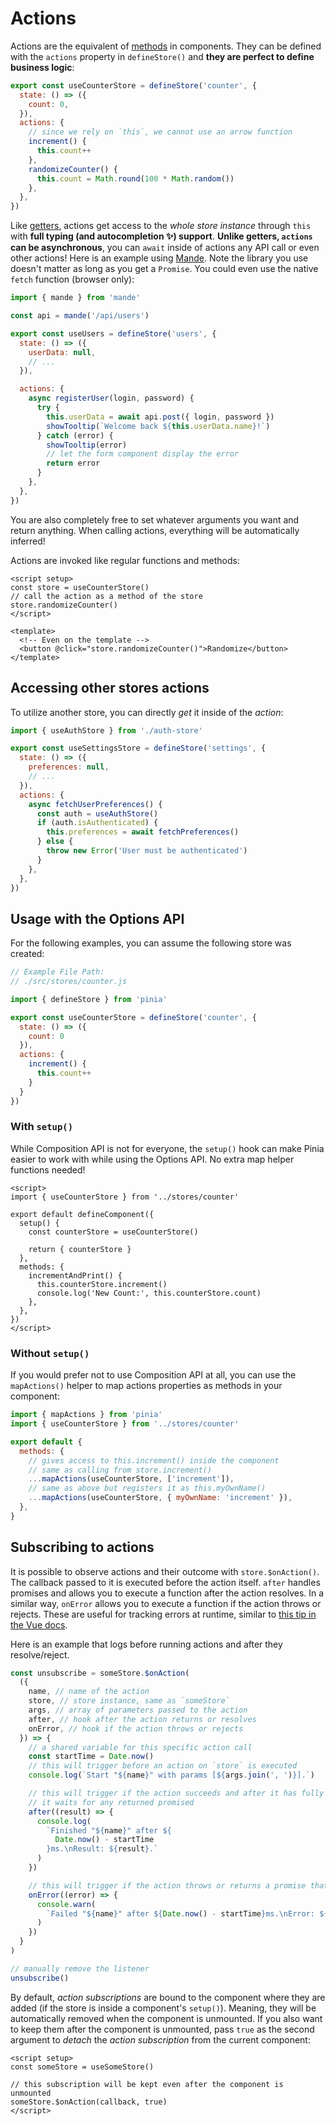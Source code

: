 # Actions

<VueSchoolLink
  href="https://vueschool.io/lessons/synchronous-and-asynchronous-actions-in-pinia"
  title="Learn all about actions in Pinia"
/>

Actions are the equivalent of [methods](https://vuejs.org/api/options-state.html#methods) in components. They can be defined with the `actions` property in `defineStore()` and **they are perfect to define business logic**:

```js
export const useCounterStore = defineStore('counter', {
  state: () => ({
    count: 0,
  }),
  actions: {
    // since we rely on `this`, we cannot use an arrow function
    increment() {
      this.count++
    },
    randomizeCounter() {
      this.count = Math.round(100 * Math.random())
    },
  },
})
```

Like [getters](./getters.md), actions get access to the _whole store instance_ through `this` with **full typing (and autocompletion ✨) support**. **Unlike getters, `actions` can be asynchronous**, you can `await` inside of actions any API call or even other actions! Here is an example using [Mande](https://github.com/posva/mande). Note the library you use doesn't matter as long as you get a `Promise`. You could even use the native `fetch` function (browser only):

```js
import { mande } from 'mande'

const api = mande('/api/users')

export const useUsers = defineStore('users', {
  state: () => ({
    userData: null,
    // ...
  }),

  actions: {
    async registerUser(login, password) {
      try {
        this.userData = await api.post({ login, password })
        showTooltip(`Welcome back ${this.userData.name}!`)
      } catch (error) {
        showTooltip(error)
        // let the form component display the error
        return error
      }
    },
  },
})
```

You are also completely free to set whatever arguments you want and return anything. When calling actions, everything will be automatically inferred!

Actions are invoked like regular functions and methods:

```vue
<script setup>
const store = useCounterStore()
// call the action as a method of the store
store.randomizeCounter()
</script>

<template>
  <!-- Even on the template -->
  <button @click="store.randomizeCounter()">Randomize</button>
</template>
```

## Accessing other stores actions

To utilize another store, you can directly _get_ it inside of the _action_:

```js
import { useAuthStore } from './auth-store'

export const useSettingsStore = defineStore('settings', {
  state: () => ({
    preferences: null,
    // ...
  }),
  actions: {
    async fetchUserPreferences() {
      const auth = useAuthStore()
      if (auth.isAuthenticated) {
        this.preferences = await fetchPreferences()
      } else {
        throw new Error('User must be authenticated')
      }
    },
  },
})
```

## Usage with the Options API

<VueSchoolLink
  href="https://vueschool.io/lessons/access-pinia-actions-in-the-options-api"
  title="Access Pinia Getters via the Options API"
/>

For the following examples, you can assume the following store was created:

```js
// Example File Path:
// ./src/stores/counter.js

import { defineStore } from 'pinia'

export const useCounterStore = defineStore('counter', {
  state: () => ({
    count: 0
  }),
  actions: {
    increment() {
      this.count++
    }
  }
})
```

### With `setup()`

While Composition API is not for everyone, the `setup()` hook can make Pinia easier to work with while using the Options API. No extra map helper functions needed!

```vue
<script>
import { useCounterStore } from '../stores/counter'

export default defineComponent({
  setup() {
    const counterStore = useCounterStore()

    return { counterStore }
  },
  methods: {
    incrementAndPrint() {
      this.counterStore.increment()
      console.log('New Count:', this.counterStore.count)
    },
  },
})
</script>
```

### Without `setup()`

If you would prefer not to use Composition API at all, you can use the `mapActions()` helper to map actions properties as methods in your component:

```js
import { mapActions } from 'pinia'
import { useCounterStore } from '../stores/counter'

export default {
  methods: {
    // gives access to this.increment() inside the component
    // same as calling from store.increment()
    ...mapActions(useCounterStore, ['increment']),
    // same as above but registers it as this.myOwnName()
    ...mapActions(useCounterStore, { myOwnName: 'increment' }),
  },
}
```

## Subscribing to actions

It is possible to observe actions and their outcome with `store.$onAction()`. The callback passed to it is executed before the action itself. `after` handles promises and allows you to execute a function after the action resolves. In a similar way, `onError` allows you to execute a function if the action throws or rejects. These are useful for tracking errors at runtime, similar to [this tip in the Vue docs](https://vuejs.org/guide/best-practices/production-deployment#tracking-runtime-errors).

Here is an example that logs before running actions and after they resolve/reject.

```js
const unsubscribe = someStore.$onAction(
  ({
    name, // name of the action
    store, // store instance, same as `someStore`
    args, // array of parameters passed to the action
    after, // hook after the action returns or resolves
    onError, // hook if the action throws or rejects
  }) => {
    // a shared variable for this specific action call
    const startTime = Date.now()
    // this will trigger before an action on `store` is executed
    console.log(`Start "${name}" with params [${args.join(', ')}].`)

    // this will trigger if the action succeeds and after it has fully run.
    // it waits for any returned promised
    after((result) => {
      console.log(
        `Finished "${name}" after ${
          Date.now() - startTime
        }ms.\nResult: ${result}.`
      )
    })

    // this will trigger if the action throws or returns a promise that rejects
    onError((error) => {
      console.warn(
        `Failed "${name}" after ${Date.now() - startTime}ms.\nError: ${error}.`
      )
    })
  }
)

// manually remove the listener
unsubscribe()
```

By default, _action subscriptions_ are bound to the component where they are added (if the store is inside a component's `setup()`). Meaning, they will be automatically removed when the component is unmounted. If you also want to keep them after the component is unmounted, pass `true` as the second argument to _detach_ the _action subscription_ from the current component:

```vue
<script setup>
const someStore = useSomeStore()

// this subscription will be kept even after the component is unmounted
someStore.$onAction(callback, true)
</script>
```
